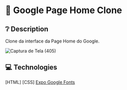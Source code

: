 # :art: Google Page Home Clone

## :grey_question: Description

Clone da interface da Page Home do Google.

![Captura de Tela (405)](https://user-images.githubusercontent.com/57046315/109158843-a8537f00-7752-11eb-8353-5668bdb03a81.png)

## :computer: Technologies

[HTML]
[CSS]
[Expo Google Fonts](https://github.com/expo/google-fonts)
